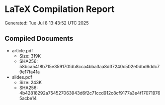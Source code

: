 # LaTeX Compilation Report
Generated: Tue Jul  8 13:43:52 UTC 2025
## Compiled Documents
- article.pdf
  - Size: 319K
  - SHA256: 58bca5418b715e359170fdb8cca4bba3aa8d37240c502e0dbd6ddc79e17fa41a
- slides.pdf
  - Size: 243K
  - SHA256: 4b42818292a754527063943d6f2c71ccd912c8cf9177a3e4f170719765acbe14
